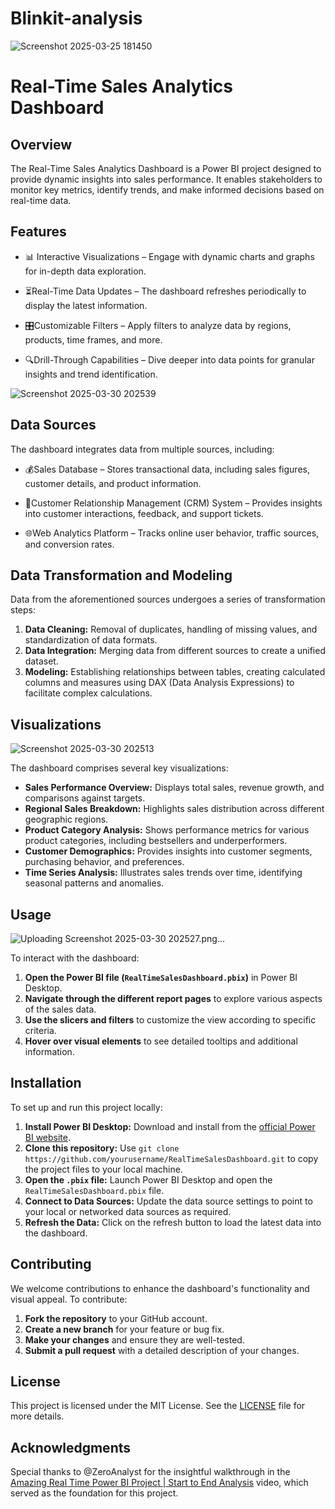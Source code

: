 # Blinkit-analysis
![Screenshot 2025-03-25 181450](https://github.com/user-attachments/assets/dc753f26-908d-45e5-8426-d51746beaad1)

# Real-Time Sales Analytics Dashboard

## Overview

The Real-Time Sales Analytics Dashboard is a Power BI project designed to provide dynamic insights into sales performance. It enables stakeholders to monitor key metrics, identify trends, and make informed decisions based on real-time data.

## Features

- 📊 Interactive Visualizations – Engage with dynamic charts and graphs for in-depth data exploration.

- ⏳Real-Time Data Updates – The dashboard refreshes periodically to display the latest information.

- 🎛️Customizable Filters – Apply filters to analyze data by regions, products, time frames, and more.

- 🔍Drill-Through Capabilities – Dive deeper into data points for granular insights and trend identification.


![Screenshot 2025-03-30 202539](https://github.com/user-attachments/assets/c183154d-128a-4b15-9706-4afd74821e43)

## Data Sources

The dashboard integrates data from multiple sources, including:

- 💰Sales Database – Stores transactional data, including sales figures, customer details, and product information.

- 🤝Customer Relationship Management (CRM) System – Provides insights into customer interactions, feedback, and support tickets.

- 🌐Web Analytics Platform – Tracks online user behavior, traffic sources, and conversion rates.
## Data Transformation and Modeling

Data from the aforementioned sources undergoes a series of transformation steps:

1. **Data Cleaning:** Removal of duplicates, handling of missing values, and standardization of data formats.
2. **Data Integration:** Merging data from different sources to create a unified dataset.
3. **Modeling:** Establishing relationships between tables, creating calculated columns and measures using DAX (Data Analysis Expressions) to facilitate complex calculations.

## Visualizations
![Screenshot 2025-03-30 202513](https://github.com/user-attachments/assets/2da505ea-3f06-4eeb-9e7b-818ce0d1a220)

The dashboard comprises several key visualizations:

- **Sales Performance Overview:** Displays total sales, revenue growth, and comparisons against targets.
- **Regional Sales Breakdown:** Highlights sales distribution across different geographic regions.
- **Product Category Analysis:** Shows performance metrics for various product categories, including bestsellers and underperformers.
- **Customer Demographics:** Provides insights into customer segments, purchasing behavior, and preferences.
- **Time Series Analysis:** Illustrates sales trends over time, identifying seasonal patterns and anomalies.

## Usage
![Uploading Screenshot 2025-03-30 202527.png…]()

To interact with the dashboard:

1. **Open the Power BI file (`RealTimeSalesDashboard.pbix`)** in Power BI Desktop.
2. **Navigate through the different report pages** to explore various aspects of the sales data.
3. **Use the slicers and filters** to customize the view according to specific criteria.
4. **Hover over visual elements** to see detailed tooltips and additional information.

## Installation

To set up and run this project locally:

1. **Install Power BI Desktop:** Download and install from the [official Power BI website](https://powerbi.microsoft.com/desktop/).
2. **Clone this repository:** Use `git clone https://github.com/yourusername/RealTimeSalesDashboard.git` to copy the project files to your local machine.
3. **Open the `.pbix` file:** Launch Power BI Desktop and open the `RealTimeSalesDashboard.pbix` file.
4. **Connect to Data Sources:** Update the data source settings to point to your local or networked data sources as required.
5. **Refresh the Data:** Click on the refresh button to load the latest data into the dashboard.

## Contributing

We welcome contributions to enhance the dashboard's functionality and visual appeal. To contribute:

1. **Fork the repository** to your GitHub account.
2. **Create a new branch** for your feature or bug fix.
3. **Make your changes** and ensure they are well-tested.
4. **Submit a pull request** with a detailed description of your changes.

## License

This project is licensed under the MIT License. See the [LICENSE](LICENSE) file for more details.

## Acknowledgments

Special thanks to @ZeroAnalyst for the insightful walkthrough in the [Amazing Real Time Power BI Project | Start to End Analysis](https://www.youtube.com/watch?v=mmxVCFceQgU) video, which served as the foundation for this project.
